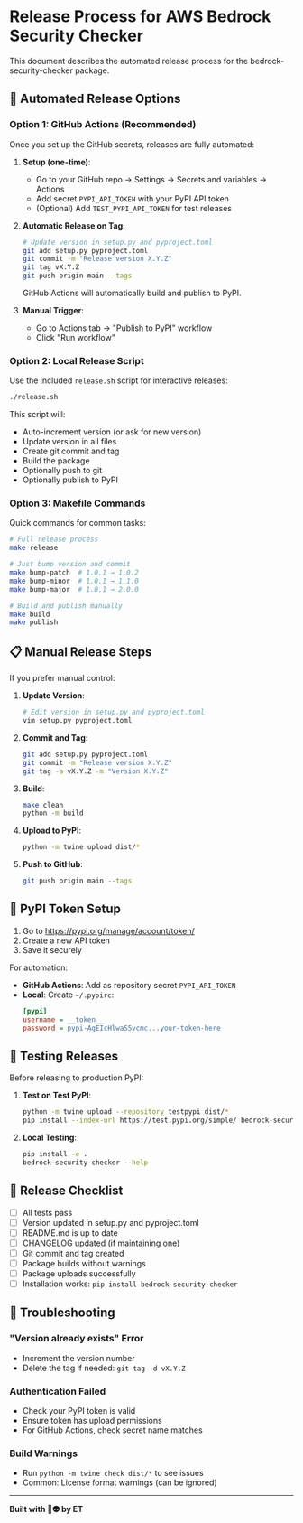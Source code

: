 # Release Process for AWS Bedrock Security Checker

This document describes the automated release process for the bedrock-security-checker package.

## 🚀 Automated Release Options

### Option 1: GitHub Actions (Recommended)

Once you set up the GitHub secrets, releases are fully automated:

1. **Setup (one-time)**:
   - Go to your GitHub repo → Settings → Secrets and variables → Actions
   - Add secret `PYPI_API_TOKEN` with your PyPI API token
   - (Optional) Add `TEST_PYPI_API_TOKEN` for test releases

2. **Automatic Release on Tag**:
   ```bash
   # Update version in setup.py and pyproject.toml
   git add setup.py pyproject.toml
   git commit -m "Release version X.Y.Z"
   git tag vX.Y.Z
   git push origin main --tags
   ```
   GitHub Actions will automatically build and publish to PyPI.

3. **Manual Trigger**:
   - Go to Actions tab → "Publish to PyPI" workflow
   - Click "Run workflow"

### Option 2: Local Release Script

Use the included `release.sh` script for interactive releases:

```bash
./release.sh
```

This script will:
- Auto-increment version (or ask for new version)
- Update version in all files
- Create git commit and tag
- Build the package
- Optionally push to git
- Optionally publish to PyPI

### Option 3: Makefile Commands

Quick commands for common tasks:

```bash
# Full release process
make release

# Just bump version and commit
make bump-patch  # 1.0.1 → 1.0.2
make bump-minor  # 1.0.1 → 1.1.0
make bump-major  # 1.0.1 → 2.0.0

# Build and publish manually
make build
make publish
```

## 📋 Manual Release Steps

If you prefer manual control:

1. **Update Version**:
   ```bash
   # Edit version in setup.py and pyproject.toml
   vim setup.py pyproject.toml
   ```

2. **Commit and Tag**:
   ```bash
   git add setup.py pyproject.toml
   git commit -m "Release version X.Y.Z"
   git tag -a vX.Y.Z -m "Version X.Y.Z"
   ```

3. **Build**:
   ```bash
   make clean
   python -m build
   ```

4. **Upload to PyPI**:
   ```bash
   python -m twine upload dist/*
   ```

5. **Push to GitHub**:
   ```bash
   git push origin main --tags
   ```

## 🔑 PyPI Token Setup

1. Go to https://pypi.org/manage/account/token/
2. Create a new API token
3. Save it securely

For automation:
- **GitHub Actions**: Add as repository secret `PYPI_API_TOKEN`
- **Local**: Create `~/.pypirc`:
  ```ini
  [pypi]
  username = __token__
  password = pypi-AgEIcHlwaS5vcmc...your-token-here
  ```

## 🧪 Testing Releases

Before releasing to production PyPI:

1. **Test on Test PyPI**:
   ```bash
   python -m twine upload --repository testpypi dist/*
   pip install --index-url https://test.pypi.org/simple/ bedrock-security-checker
   ```

2. **Local Testing**:
   ```bash
   pip install -e .
   bedrock-security-checker --help
   ```

## 📝 Release Checklist

- [ ] All tests pass
- [ ] Version updated in setup.py and pyproject.toml
- [ ] README.md is up to date
- [ ] CHANGELOG updated (if maintaining one)
- [ ] Git commit and tag created
- [ ] Package builds without warnings
- [ ] Package uploads successfully
- [ ] Installation works: `pip install bedrock-security-checker`

## 🚨 Troubleshooting

### "Version already exists" Error
- Increment the version number
- Delete the tag if needed: `git tag -d vX.Y.Z`

### Authentication Failed
- Check your PyPI token is valid
- Ensure token has upload permissions
- For GitHub Actions, check secret name matches

### Build Warnings
- Run `python -m twine check dist/*` to see issues
- Common: License format warnings (can be ignored)

---

**Built with 🧪👽 by ET**